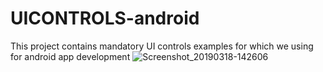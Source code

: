 # UICONTROLS-android
This project contains mandatory UI controls examples for which we using for android app development
![Screenshot_20190318-142606](https://user-images.githubusercontent.com/10699484/54633036-b8865e00-4a55-11e9-8dd2-08215989cac0.png)
